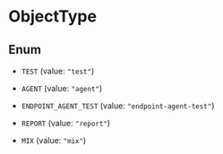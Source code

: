 

# ObjectType

## Enum


* `TEST` (value: `"test"`)

* `AGENT` (value: `"agent"`)

* `ENDPOINT_AGENT_TEST` (value: `"endpoint-agent-test"`)

* `REPORT` (value: `"report"`)

* `MIX` (value: `"mix"`)



